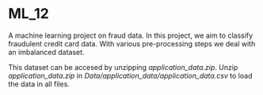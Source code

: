 # ML_12

A machine learning project on fraud data.
In this project, we aim to classify fraudulent credit card data.
With various pre-processing steps we deal with an imbalanced dataset.

This dataset can be accesed by unzipping *application_data.zip*.
Unzip *application_data.zip* in *Data/application_data/application_data.csv* to load the data in all files.